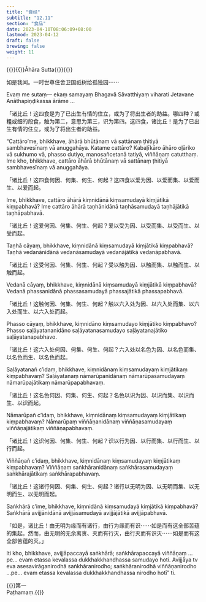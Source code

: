 ```yaml
---
title: "食经"
subtitle: "12.11"
section: "食品"
date: 2023-04-10T08:06:09+08:00
lastmod: 2023-04-12
draft: false
brewing: false
weight: 11
---
```



{{<subtitle>}}{{<suttalink src="sn12.11">}}Āhāra Sutta{{</suttalink>}}{{</subtitle>}}

如是我闻。一时世尊住舍卫国祇树给孤独园⋯⋯

Evaṃ me sutaṃ— ekaṃ samayaṃ Bhagavā Sāvatthiyaṃ viharati Jetavane Anāthapiṇḍikassa ārāme …

「诸比丘！这四食是为了已出生有情的住立，或为了将出生者的助益。哪四种？或粗或细的段食，触为第二，意思为第三，识为第四。这四食，诸比丘！是为了已出生有情的住立，或为了将出生者的助益。

“Cattāro’me, bhikkhave, āhārā bhūtānaṃ vā sattānaṃ ṭhitiyā sambhavesīnaṃ vā anuggahāya. Katame cattāro? Kabaḷīkāro āhāro oḷāriko vā sukhumo vā, phasso dutiyo, manosañcetanā tatiyā, viññāṇaṃ catutthaṃ. Ime kho, bhikkhave, cattāro āhārā bhūtānaṃ vā sattānaṃ ṭhitiyā sambhavesīnaṃ vā anuggahāya.

「诸比丘！这四食何因、何集、何生、何起？这四食以爱为因、以爱而集、以爱而生、以爱而起。

Ime, bhikkhave, cattāro āhārā kiṃnidānā kiṃsamudayā kiṃjātikā kiṃpabhavā? Ime cattāro āhārā taṇhānidānā taṇhāsamudayā taṇhājātikā taṇhāpabhavā.

「诸比丘！这爱何因、何集、何生、何起？爱以受为因、以受而集、以受而生、以受而起。

Taṇhā cāyaṃ, bhikkhave, kiṃnidānā kiṃsamudayā kiṃjātikā kiṃpabhavā? Taṇhā vedanānidānā vedanāsamudayā vedanājātikā vedanāpabhavā.

「诸比丘！这受何因、何集、何生、何起？受以触为因、以触而集、以触而生、以触而起。

Vedanā cāyaṃ, bhikkhave, kiṃnidānā kiṃsamudayā kiṃjātikā kiṃpabhavā? Vedanā phassanidānā phassasamudayā phassajātikā phassapabhavā.

「诸比丘！这触何因、何集、何生、何起？触以六入处为因、以六入处而集、以六入处而生、以六入处而起。

Phasso cāyaṃ, bhikkhave, kiṃnidāno kiṃsamudayo kiṃjātiko kiṃpabhavo? Phasso saḷāyatananidāno saḷāyatanasamudayo saḷāyatanajātiko saḷāyatanapabhavo.

「诸比丘！这六入处何因、何集、何生、何起？六入处以名色为因、以名色而集、以名色而生、以名色而起。

Saḷāyatanañ c’idaṃ, bhikkhave, kiṃnidānaṃ kiṃsamudayaṃ kiṃjātikaṃ kiṃpabhavaṃ? Saḷāyatanaṃ nāmarūpanidānaṃ nāmarūpasamudayaṃ nāmarūpajātikaṃ nāmarūpapabhavaṃ.

「诸比丘！这名色何因、何集、何生、何起？名色以识为因、以识而集、以识而生、以识而起。

Nāmarūpañ c’idaṃ, bhikkhave, kiṃnidānaṃ kiṃsamudayaṃ kiṃjātikaṃ kiṃpabhavaṃ? Nāmarūpaṃ viññāṇanidānaṃ viññāṇasamudayaṃ viññāṇajātikaṃ viññāṇapabhavaṃ.

「诸比丘！这识何因、何集、何生、何起？识以行为因、以行而集、以行而生、以行而起。

Viññāṇañ c’idaṃ, bhikkhave, kiṃnidānaṃ kiṃsamudayaṃ kiṃjātikaṃ kiṃpabhavaṃ? Viññāṇaṃ saṅkhāranidānaṃ saṅkhārasamudayaṃ saṅkhārajātikaṃ saṅkhārapabhavaṃ.

「诸比丘！这诸行何因、何集、何生、何起？诸行以无明为因、以无明而集、以无明而生、以无明而起。

Saṅkhārā c’ime, bhikkhave, kiṃnidānā kiṃsamudayā kiṃjātikā kiṃpabhavā? Saṅkhārā avijjānidānā avijjāsamudayā avijjājātikā avijjāpabhavā.

「如是，诸比丘！由无明为缘而有诸行，由行为缘而有识⋯⋯如是而有这全部苦蕴的集起。然而，由无明的无余离贪、灭而有行灭，由行灭而有识灭⋯⋯如是而有这全部苦蕴的灭。」

Iti kho, bhikkhave, avijjāpaccayā saṅkhārā; saṅkhārapaccayā viññāṇaṃ …pe… evam etassa kevalassa dukkhakkhandhassa samudayo hoti. Avijjāya tv eva asesavirāganirodhā saṅkhāranirodho; saṅkhāranirodhā viññāṇanirodho …pe… evam etassa kevalassa dukkhakkhandhassa nirodho hotī” ti.


{{<eof>}}第一<br>Paṭhamaṃ.{{</eof>}}
